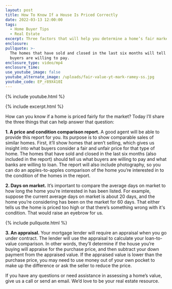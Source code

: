 ```yaml
---
layout: post
title: How To Know If a House Is Priced Correctly
date: 2022-03-13 12:00:00
tags:
  - Home Buyer Tips
  - Real Estate
excerpt: Three factors that will help you determine a home’s fair market value.
enclosure:
pullquote: >-
  The homes that have sold and closed in the last six months will tell us what
  buyers are willing to pay. 
enclosure_type: video/mp4
enclosure_time:
use_youtube_image: false
youtube_alternate_image: /uploads/fair-value-yt-mark-ramey-ss.jpg
youtube_code: EP_r89X410I
---
```

{% include youtube.html %}

{% include excerpt.html %}

How can you know if a home is priced fairly for the market? Today I’ll share the three things that can help answer that question:

**1\. A price and condition comparison report.** A good agent will be able to provide this report for you. Its purpose is to show comparable sales of similar homes. First, it’ll show homes that aren’t selling, which gives us insight into what buyers consider a fair and unfair price for that type of home. The homes that have sold and closed in the last six months (also included in the report) should tell us what buyers are willing to pay and what banks are willing to loan. The report will also include photography, so you can do an apples-to-apples comparison of the home you’re interested in to the condition of the homes in the report.

**2\. Days on market.** It’s important to compare the average days on market to how long the home you’re interested in has been listed. For example, suppose the current average days on market is about 20 days, and the home you’re considering has been on the market for 60 days. That either tells us the home is priced too high or that there’s something wrong with it's condition. That would raise an eyebrow for us.

{% include pullquote.html %}

**3\. An appraisal.** Your mortgage lender will require an appraisal when you go under contract. The lender will use the appraisal to calculate your loan-to-value comparison. In other words, they’ll determine if the house you’re buying will appraise for the purchase price, and then subtract your down payment from the appraised value. If the appraised value is lower than the purchase price, you may need to use money out of your own pocket to make up the difference or ask the seller to reduce the price.

If you have any questions or need assistance in assessing a home’s value, give us a call or send an email. We’d love to be your real estate resource.
